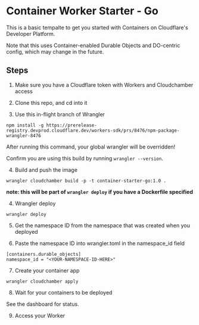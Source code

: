 # Container Worker Starter - Go

This is a basic tempalte to get you started with Containers on Cloudflare's Developer Platform.

Note that this uses Container-enabled Durable Objects and DO-centric config, which may change in the future.

## Steps

1. Make sure you have a Cloudflare token with Workers and Cloudchamber access

2. Clone this repo, and cd into it

3. Use this in-flight branch of Wrangler

`npm install -g https://prerelease-registry.devprod.cloudflare.dev/workers-sdk/prs/8476/npm-package-wrangler-8476`

After running this command, your global wrangler will be overridden!

Confirm you are using this build by running `wrangler --version`.

4. Build and push the image

`wrangler cloudchamber build -p -t container-starter-go:1.0 .`

**note: this will be part of `wrangler deploy` if you have a Dockerfile specified**

4. Wrangler deploy

`wrangler deploy`

5. Get the namespace ID from the namespace that was created when you deployed

6. Paste the namespace ID into wrangler.toml in the namespace_id field

```
[containers.durable_objects]
namespace_id = "<YOUR-NAMESPACE-ID-HERE>"
```

7. Create your container app

`wrangler cloudchamber apply`

8. Wait for your containers to be deployed

See the dashboard for status.

9. Access your Worker